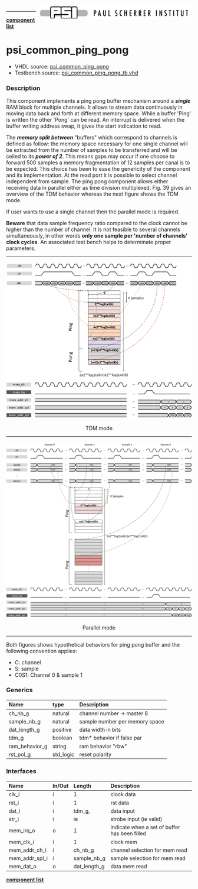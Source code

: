 <img align="right" src="../psi_logo.png">

***

[**component list**](../README.md)

# psi_common_ping_pong
 - VHDL source: [psi_common_ping_pong](../../psi_common_ping_pong.vhd)
 - Testbench source: [psi_common_ping_pong_tb.vhd](../../testbench/psi_common_ping_pong_tb/psi_common_ping_pong_tb.vhd)

### Description

This component implements a ping pong buffer mechanism around a ***single*** RAM block for multiple channels. It allows to stream data
continuously in moving data back and forth at different memory space.
While a buffer 'Ping' is written the other 'Pong' can be read. An interrupt is delivered when the buffer writing address swap, it gives
the start indication to read.

The ***memory split between*** "buffers" which correspond to channels is defined as follow: the memory space necessary for one single channel
will be extracted from the number of samples to be transferred and will be ceiled to its ***power of 2***. This means gaps may occur if one
choose to forward 500 samples a memory fragmentation of 12 samples per canal is to be expected. This choice has been to ease the genericity of the component and its implementation. At the read port it is possible to
select channel independent from sample. The ping pong component allows either receiving data in parallel either as time division multiplexed.
Fig. 39 gives an overview of the TDM behavior whereas the next figure shows the TDM mode.

If user wants to use a single channel then the parallel mode is required.

**Beware** that data sample frequency ratio compared to the clock cannot be higher than the number of channel. It is not feasible to
several channels simultaneously, in other words **only one sample per 'number of channels' clock cycles**. An associated test
bench helps to determinate proper parameters.

---

<p align="center"><img src="psi_common_ping_pong_fig0.png"></p>
<p align="center"> TDM mode </p>

---

<p align="center"><img src="psi_common_ping_pong_fig1.png"></p>
<p align="center"> Parallel mode </p>

---

Both figures shows hypothetical behaviors for ping pong buffer and the
following convention applies:

-   C: channel
-   S: sample
-   C0S1: Channel 0 & sample 1


### Generics
| Name            | type      | Description                        |
|:----------------|:----------|:-----------------------------------|
| ch_nb_g 				| natural   | channel number -> master 8         |
| sample_nb_g     | natural   | sample number per memory space     |
| dat_length_g    | positive  | data width in bits                 |
| tdm_g           | boolean   | tdm* behavior if false par         |
| ram_behavior_g  | string    | ram behavior "rbw"|"wbr" -> cf ram |
| rst_pol_g       | std_logic | reset polarity                     |

### Interfaces
| Name           | In/Out   | Length       | Description                                   |
|:---------------|:---------|:-------------|:----------------------------------------------|
| clk_i          | i        | 1            | clock data                                    |
| rst_i          | i        | 1            | rst data                                      |
| dat_i          | i        | tdm_g,       | data input                                    |
| str_i          | i        | ie           | strobe input (ie valid)                       |
| mem_irq_o      | o        | 1            | indicate when a set of buffer has been filled |
| mem_clk_i      | i        | 1            | clock mem                                     |
| mem_addr_ch_i  | i        | ch_nb_g      | channel selection for mem read                |
| mem_addr_spl_i | i        | sample_nb_g  | sample selection for mem read                 |
| mem_dat_o      | o        | dat_length_g | data mem read                                 |


[**component list**](../README.md)
